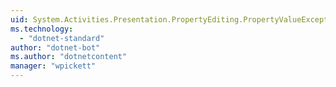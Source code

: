 ```yaml
---
uid: System.Activities.Presentation.PropertyEditing.PropertyValueExceptionSource
ms.technology: 
  - "dotnet-standard"
author: "dotnet-bot"
ms.author: "dotnetcontent"
manager: "wpickett"
---
```

